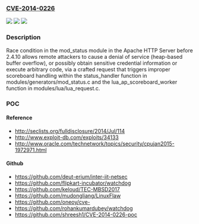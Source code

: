 ### [CVE-2014-0226](https://cve.mitre.org/cgi-bin/cvename.cgi?name=CVE-2014-0226)
![](https://img.shields.io/static/v1?label=Product&message=n%2Fa&color=blue)
![](https://img.shields.io/static/v1?label=Version&message=n%2Fa&color=blue)
![](https://img.shields.io/static/v1?label=Vulnerability&message=n%2Fa&color=brighgreen)

### Description

Race condition in the mod_status module in the Apache HTTP Server before 2.4.10 allows remote attackers to cause a denial of service (heap-based buffer overflow), or possibly obtain sensitive credential information or execute arbitrary code, via a crafted request that triggers improper scoreboard handling within the status_handler function in modules/generators/mod_status.c and the lua_ap_scoreboard_worker function in modules/lua/lua_request.c.

### POC

#### Reference
- http://seclists.org/fulldisclosure/2014/Jul/114
- http://www.exploit-db.com/exploits/34133
- http://www.oracle.com/technetwork/topics/security/cpujan2015-1972971.html

#### Github
- https://github.com/deut-erium/inter-iit-netsec
- https://github.com/flipkart-incubator/watchdog
- https://github.com/keloud/TEC-MBSD2017
- https://github.com/mudongliang/LinuxFlaw
- https://github.com/oneoy/cve-
- https://github.com/rohankumardubey/watchdog
- https://github.com/shreesh1/CVE-2014-0226-poc

